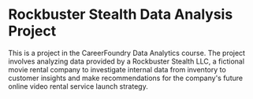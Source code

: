 # Rockbuster Stealth Data Analysis Project
 This is a project in the CareerFoundry Data Analytics course. The project involves analyzing data provided by a Rockbuster Stealth LLC, a fictional movie rental company to investigate internal data from inventory to customer insights and make recommendations for the company's future online video rental service launch strategy.
